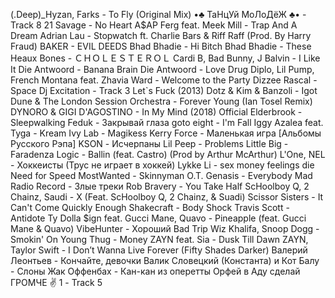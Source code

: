 (.Deep)_Hyzan, Farks - To Fly (Original Mix)
•♣ ТаНцУй МоЛоДёЖ ♣• - Track 8
21 Savage - No Heart
A$AP Ferg feat. Meek Mill - Trap And A Dream
Adrian Lau - Stopwatch ft. Charlie Bars & Riff Raff (Prod. By Harry Fraud)
BAKER - EVIL DEEDS
Bhad Bhadie - Hi Bitch
Bhad Bhadie - These Heaux
Bones - ＣＨＯＬＥＳＴＥＲＯＬ
Cardi B, Bad Bunny, J Balvin - I Like It
Die Antwoord - Banana Brain
Die Antwoord - Love Drug
Diplo, Lil Pump, French Montana feat. Zhavia Ward - Welcome to the Party
Dizzee Rascal - Space
Dj Excitation - Track 3 Let`s Fuck (2013)
Dotz & Kim & Banzoli - Igot
Dune & The London Session Orchestra - Forever Young (Ian Tosel Remix)
DYNORO & GIGI D'AGOSTINO - In My Mind (2018) Official
Elderbrook - Sleepwalking
Feduk - Закрывай глаза
goto eight - I'm Fall
Iggy Azalea feat. Tyga - Kream
Ivy Lab - Magikess
Kerry Force - Маленькая игра [Альбомы Русского Рэпа]
KSON - Исчерпаны
Lil Peep - Problems
Little Big - Faradenza
Logic - Ballin (feat. Castro) (Prod by Arthur McArthur)
L'One, NEL - Хоккеисты (Трус не играет в хоккей)
Lykke Li - sex money feelings die
Need for Speed MostWanted - Skinnyman
O.T. Genasis - Everybody Mad
Radio Record - Злые треки
Rob Bravery - You Take Half
ScHoolboy Q, 2 Chainz, Saudi - X (Feat. ScHoolboy Q, 2 Chainz, & Suadi)
Scissor Sisters - It Can't Come Quickly Enough 
Shakecraft - Body Shock
Travis Scott - Antidote
Ty Dolla $ign feat. Gucci Mane, Quavo - Pineapple (feat. Gucci Mane & Quavo)
VibeHunter - Хороший Bad Trip
Wiz Khalifa, Snoop Dogg - Smokin' On
Young Thug - Money
ZAYN feat. Sia - Dusk Till Dawn
ZAYN, Taylor Swift - I Don’t Wanna Live Forever (Fifty Shades Darker)
Валерий Леонтьев - Кончайте, девочки
Валик Словецкий (Константа) и Кот Балу - Слоны
Жак Оффенбах - Кан-кан из оперетты Орфей в Аду
сделай ГРОМЧЕ ✌ 1 - Track 5